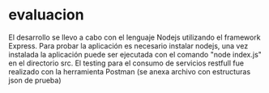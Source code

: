 # evaluacion
El desarrollo se llevo a cabo con el lenguaje Nodejs utilizando el framework Express.
Para probar la aplicación es necesario instalar nodejs, una vez instalada la aplicación
puede ser ejecutada con el comando "node index.js" en el directorio src.
El testing para el consumo de servicios restfull fue realizado con la herramienta Postman (se anexa archivo con estructuras json de prueba)
